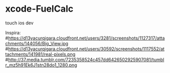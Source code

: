 xcode-FuelCalc
==============

touch ios dev

Inspira:
#https://d13yacurqjgara.cloudfront.net/users/3281/screenshots/1127317/attachments/144056/Big_View.jpg
#https://d13yacurqjgara.cloudfront.net/users/30592/screenshots/1117552/attachments/141981/real-pixels.png
#http://37.media.tumblr.com/7235358524c457dd6426502925907081/tumblr_mz5h91Ek6J1stn28do1_1280.png
